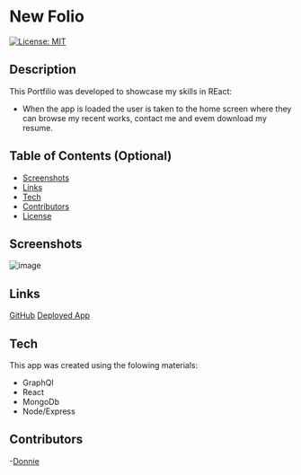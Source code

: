 # New Folio

[![License: MIT](https://img.shields.io/badge/License-MIT-yellow.svg)](https://opensource.org/licenses/MIT)

## Description

This Portfilio was developed to showcase my skills in REact:

- When the app is loaded the user is taken to the home screen where they can browse my recent works, contact me  and evem download my resume.

## Table of Contents (Optional)

- [Screenshots](#Screenshots)
- [Links](#Links)
- [Tech](#Tech)
- [Contributors](#Contributors)
- [License](#License)

## Screenshots

![image](https://user-images.githubusercontent.com/101908537/191879648-9b874b1d-fb1b-4568-8f3c-a9418027183f.png)


## Links

[GitHub](https://github.com/Atlas075/new-folio)
[Deployed App](https://atlas075.github.io/new-folio/)

## Tech

This app was created using the folowing materials:

- GraphQl
- React
- MongoDb
- Node/Express

## Contributors

-[Donnie](https://github.com/Atlas075)